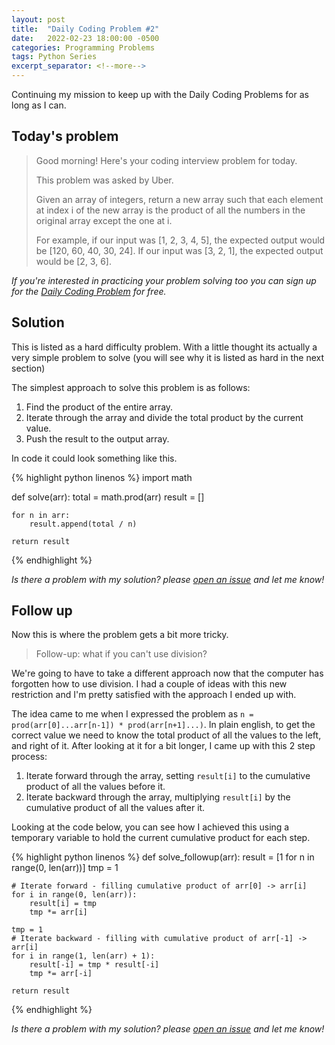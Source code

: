 ```yaml
---
layout: post
title:  "Daily Coding Problem #2"
date:   2022-02-23 18:00:00 -0500
categories: Programming Problems
tags: Python Series
excerpt_separator: <!--more-->
---
```


Continuing my mission to keep up with the Daily Coding Problems for as long as I can.

<!--more-->

## Today's problem

>Good morning! Here's your coding interview problem for today.
>
>This problem was asked by Uber.
>
>Given an array of integers, return a new array such that each element at index i of the new array is the product of all
>the numbers in the original array except the one at i.
>
>For example, if our input was [1, 2, 3, 4, 5], the expected output would be [120, 60, 40, 30, 24]. If our input was 
>[3, 2, 1], the expected output would be [2, 3, 6].

*If you're interested in practicing your problem solving too you can sign up for the 
[Daily Coding Problem](https://www.dailycodingproblem.com/) for free.*

## Solution

This is listed as a hard difficulty problem. With a little thought its actually a very simple problem to solve (you will
see why it is listed as hard in the next section)

The simplest approach to solve this problem is as follows:

1. Find the product of the entire array.
2. Iterate through the array and divide the total product by the current value.
3. Push the result to the output array.

In code it could look something like this.

{% highlight python linenos %}
import math

def solve(arr):
    total = math.prod(arr)
    result = []
    
    for n in arr:
        result.append(total / n)

    return result
{% endhighlight %}

*Is there a problem with my solution? please [open an issue](https://github.com/tombloor/daily-coding-problems/issues/new?title=Problem%202) and let me know!*

## Follow up

Now this is where the problem gets a bit more tricky.

>Follow-up: what if you can't use division?

We're going to have to take a different approach now that the computer has forgotten how to use division. I had a couple
of ideas with this new restriction and I'm pretty satisfied with the approach I ended up with. 

The idea came to me when I expressed the problem as `n = prod(arr[0]...arr[n-1]) * prod(arr[n+1]...)`. In plain english,
to get the correct value we need to know the total product of all the values to the left, and right of it. After looking
at it for a bit longer, I came up with this 2 step process:

1. Iterate forward through the array, setting `result[i]` to the cumulative product of all the values before it.
2. Iterate backward through the array, multiplying `result[i]` by the cumulative product of all the values after it.

Looking at the code below, you can see how I achieved this using a temporary variable to hold the current cumulative
product for each step.

{% highlight python linenos %}
def solve_followup(arr):
    result = [1 for n in range(0, len(arr))]
    tmp = 1

    # Iterate forward - filling cumulative product of arr[0] -> arr[i]
    for i in range(0, len(arr)):
        result[i] = tmp
        tmp *= arr[i]
    
    tmp = 1
    # Iterate backward - filling with cumulative product of arr[-1] -> arr[i] 
    for i in range(1, len(arr) + 1):
        result[-i] = tmp * result[-i]
        tmp *= arr[-i]

    return result
{% endhighlight %}

*Is there a problem with my solution? please [open an issue](https://github.com/tombloor/daily-coding-problems/issues/new?title=Problem%202%20(Followup)) and let me know!*
